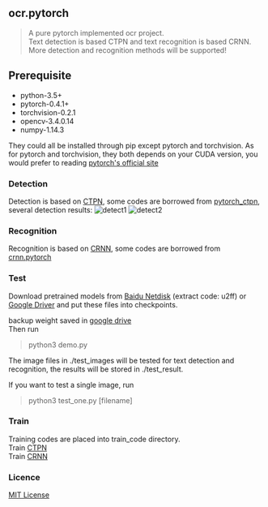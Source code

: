 ## ocr.pytorch
> A pure pytorch implemented ocr project.    
Text detection is based CTPN and text recognition is based CRNN.  
More detection and recognition methods will be supported!

## Prerequisite

- python-3.5+
- pytorch-0.4.1+
- torchvision-0.2.1
- opencv-3.4.0.14
- numpy-1.14.3


They could all be installed through pip except pytorch and torchvision. As for pytorch and torchvision, 
they both depends on your CUDA version, you would prefer to reading [pytorch's official site](https://pytorch.org/)


### Detection
Detection is based on [CTPN](https://arxiv.org/abs/1609.03605), some codes are borrowed from 
[pytorch_ctpn](https://github.com/opconty/pytorch_ctpn), several detection results: 
![detect1](test_result/t1.jpg)
![detect2](test_result/t2.jpg)
### Recognition
Recognition is based on [CRNN](http://arxiv.org/abs/1507.05717), some codes are borrowed from
[crnn.pytorch](https://github.com/meijieru/crnn.pytorch)

### Test
Download pretrained models from [Baidu Netdisk](https://pan.baidu.com/s/1yllO9hBF8TgChHJ7i3WobA) (extract code: u2ff) or [Google Driver](https://drive.google.com/open?id=1hRr9v9ky4VGygToFjLD9Cd-9xan43qID)
and put these files into checkpoints.  

backup weight saved in [google drive](https://drive.google.com/drive/folders/1m72YE-yGhVMN5Wsdkq0gf5GYh5H0xezV)  
Then run
>python3 demo.py

The image files in ./test_images will be tested for text detection and recognition, the results will be stored in ./test_result.

If you want to test a single image, run
>python3 test_one.py [filename]

### Train
Training codes are placed into train_code directory.  
Train [CTPN](./train_code/train_ctpn/readme.md)  
Train [CRNN](./train_code/train_crnn/readme.md)  

### Licence
[MIT License](https://opensource.org/licenses/MIT)
